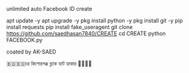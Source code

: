 unlimited auto Facebook ID create 


   apt update -y
   apt upgrade -y
   pkg install python -y
   pkg install git -y
   pip install requests
   pip install fake_useragent
   git clone https://github.com/saedhasan7840/CREATE
   cd CREATE
   python FACEBOOK.py


coated by AK-SAED

🇧🇩🇧🇩চর কিশোরগঞ্জ ব্ল্যাক হ্যাট হ্যাকার 👨‍💻👨‍💻
